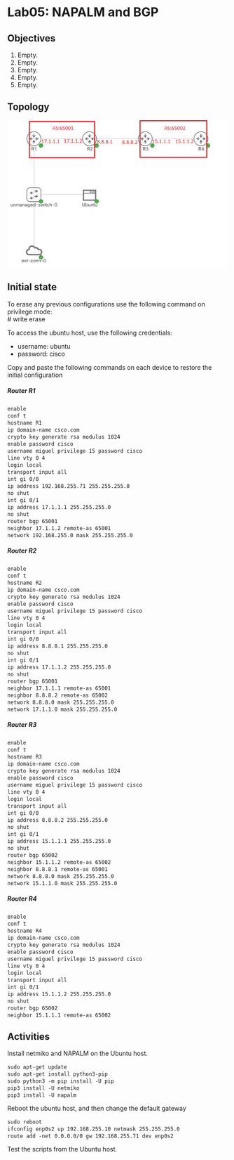 # Lab05: NAPALM and BGP

## Objectives

1. Empty.
2. Empty.
3. Empty.
4. Empty.
5. Empty.

## Topology

![Topology](/lab05/lab05.PNG)

## Initial state

To erase any previous configurations use the following command on privilege mode:  
\# write erase  

To access the ubuntu host, use the following credentials:
- username: ubuntu
- password: cisco

Copy and paste the following commands on each device to restore the initial configuration

##### Router R1
    enable
    conf t
    hostname R1
    ip domain-name csco.com
    crypto key generate rsa modulus 1024
    enable password cisco
    username miguel privilege 15 password cisco
    line vty 0 4
    login local
    transport input all
    int gi 0/0
    ip address 192.168.255.71 255.255.255.0
    no shut
    int gi 0/1
    ip address 17.1.1.1 255.255.255.0
    no shut
    router bgp 65001
    neighbor 17.1.1.2 remote-as 65001
    network 192.168.255.0 mask 255.255.255.0

##### Router R2
    enable
    conf t
    hostname R2
    ip domain-name csco.com
    crypto key generate rsa modulus 1024
    enable password cisco
    username miguel privilege 15 password cisco
    line vty 0 4
    login local
    transport input all
    int gi 0/0
    ip address 8.8.8.1 255.255.255.0
    no shut
    int gi 0/1
    ip address 17.1.1.2 255.255.255.0
    no shut
    router bgp 65001
    neighbor 17.1.1.1 remote-as 65001
    neighbor 8.8.8.2 remote-as 65002
    network 8.8.8.0 mask 255.255.255.0
    network 17.1.1.0 mask 255.255.255.0

##### Router R3
    enable
    conf t
    hostname R3
    ip domain-name csco.com
    crypto key generate rsa modulus 1024
    enable password cisco
    username miguel privilege 15 password cisco
    line vty 0 4
    login local
    transport input all
    int gi 0/0
    ip address 8.8.8.2 255.255.255.0
    no shut
    int gi 0/1
    ip address 15.1.1.1 255.255.255.0
    no shut
    router bgp 65002
    neighbor 15.1.1.2 remote-as 65002
    neighbor 8.8.8.1 remote-as 65001
    network 8.8.8.0 mask 255.255.255.0
    network 15.1.1.0 mask 255.255.255.0

##### Router R4
    enable
    conf t
    hostname R4
    ip domain-name csco.com
    crypto key generate rsa modulus 1024
    enable password cisco
    username miguel privilege 15 password cisco
    line vty 0 4
    login local
    transport input all
    int gi 0/1
    ip address 15.1.1.2 255.255.255.0
    no shut
    router bgp 65002
    neighbor 15.1.1.1 remote-as 65002

## Activities
Install netmiko and NAPALM on the Ubuntu host.

    sudo apt-get update
    sudo apt-get install python3-pip
    sudo python3 -m pip install -U pip
    pip3 install -U netmiko
    pip3 install -U napalm

Reboot the ubuntu host, and then change the default gateway
    
    sudo reboot
    ifconfig enp0s2 up 192.168.255.10 netmask 255.255.255.0
    route add -net 0.0.0.0/0 gw 192.168.255.71 dev enp0s2

Test the scripts from the Ubuntu host.
